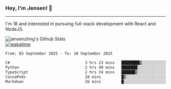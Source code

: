 ### Hey, I'm Jensen! 👋

---

I'm 18 and interested in pursuing full-stack development with React and NodeJS.

![jensenzhng's Github Stats](https://github-readme-stats.vercel.app/api?username=jensenzhng&theme=dark&show_icons=true&count_private=true)
<br />
[![wakatime](https://wakatime.com/badge/user/cbfc263d-3611-4e36-8278-8fad45fe3f62.svg)](https://wakatime.com/@cbfc263d-3611-4e36-8278-8fad45fe3f62)

<!--START_SECTION:waka-->

```txt
From: 03 September 2025 - To: 10 September 2025

C#                                 3 hrs 23 mins   ████████▒░░░░░░░░░░░░░░░░   33.97 %
Python                             2 hrs 49 mins   ███████░░░░░░░░░░░░░░░░░░   28.44 %
TypeScript                         2 hrs 34 mins   ██████▒░░░░░░░░░░░░░░░░░░   25.77 %
CocoaPods                          28 mins         █▒░░░░░░░░░░░░░░░░░░░░░░░   04.77 %
Markdown                           26 mins         █░░░░░░░░░░░░░░░░░░░░░░░░   04.37 %
```

<!--END_SECTION:waka-->
